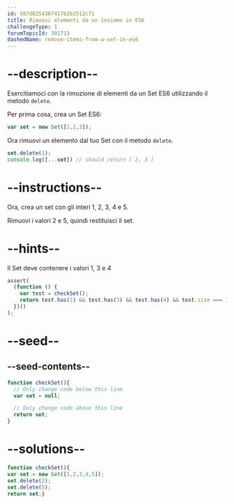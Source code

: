 ```yaml
---
id: 587d8254367417b2b2512c71
title: Rimuovi elementi da un insieme in ES6
challengeType: 1
forumTopicId: 301713
dashedName: remove-items-from-a-set-in-es6
---
```


# --description--

Esercitiamoci con la rimozione di elementi da un Set ES6 utilizzando il metodo `delete`.

Per prima cosa, crea un Set ES6:

```js
var set = new Set([1,2,3]);
```

Ora rimuovi un elemento dal tuo Set con il metodo `delete`.

```js
set.delete(1);
console.log([...set]) // should return [ 2, 3 ]
```

# --instructions--

Ora, crea un set con gli interi 1, 2, 3, 4 e 5.

Rimuovi i valori 2 e 5, quindi restituisci il set.

# --hints--

Il Set deve contenere i valori 1, 3 e 4

```js
assert(
  (function () {
    var test = checkSet();
    return test.has(1) && test.has(3) && test.has(4) && test.size === 3;
  })()
);
```

# --seed--

## --seed-contents--

```js
function checkSet(){
  // Only change code below this line
  var set = null;

  // Only change code above this line
  return set;   
}
```

# --solutions--

```js
function checkSet(){
var set = new Set([1,2,3,4,5]);
set.delete(2);
set.delete(5);
return set;}
```

